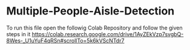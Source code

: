 # Multiple-People-Aisle-Detection

To run this file open the followig Colab Repository and follow the given steps in it
https://colab.research.google.com/drive/1AyZEkVzp7svgbQ-8Wes-_U1uYuF4qRSn#scrollTo=5k6kVScNTdr7

